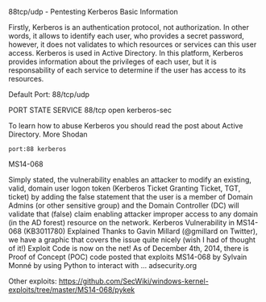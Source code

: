 88tcp/udp - Pentesting Kerberos
Basic Information

Firstly, Kerberos is an authentication protocol, not authorization. In other words, it allows to identify each user, who provides a secret password, however, it does not validates to which resources or services can this user access.
Kerberos is used in Active Directory. In this platform, Kerberos provides information about the privileges of each user, but it is responsability of each service to determine if the user has access to its resources.

Default Port: 88/tcp/udp

PORT   STATE SERVICE
88/tcp open  kerberos-sec

To learn how to abuse Kerberos you should read the post about Active Directory.
More
Shodan

    port:88 kerberos

MS14-068

Simply stated, the vulnerability enables an attacker to modify an existing, valid, domain user logon token (Kerberos Ticket Granting Ticket, TGT, ticket) by adding the false statement that the user is a member of Domain Admins (or other sensitive group) and the Domain Controller (DC) will validate that (false) claim enabling attacker improper access to any domain (in the AD forest) resource on the network.
Kerberos Vulnerability in MS14-068 (KB3011780) Explained
Thanks to Gavin Millard (@gmillard on Twitter), we have a graphic that covers the issue quite nicely (wish I had of thought of it!) Exploit Code is now on the net! As of December 4th, 2014, there is Proof of Concept (POC) code posted that exploits MS14-068 by Sylvain Monné by using Python to interact with ...
adsecurity.org

Other exploits: https://github.com/SecWiki/windows-kernel-exploits/tree/master/MS14-068/pykek
